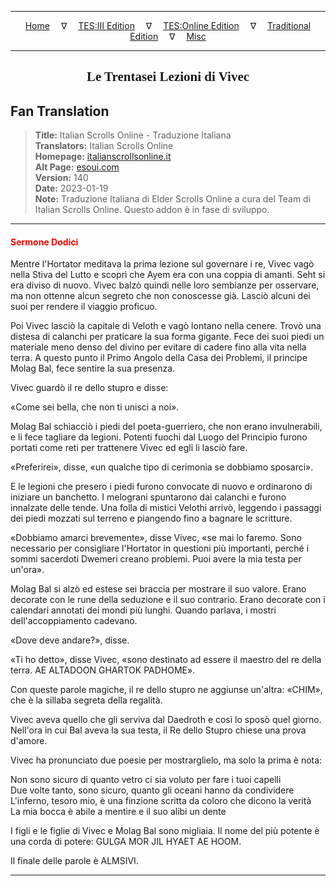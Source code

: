 
---

<!-- Jekyll Page Links -->

<center>
<a href="../../../../../index.html">Home</a>
&emsp;&nabla;&emsp;
<a href="../../../../index-tes3.html">TES:III Edition</a>
&emsp;&nabla;&emsp;
<a href="../../../../index-teso.html">TES:Online Edition</a>
&emsp;&nabla;&emsp;
<a href="../../../../index-traditional.html">Traditional Edition</a>
&emsp;&nabla;&emsp;
<a href="../../../../index-misc.html">Misc</a>
</center>

<!-- Markdown Body Below: -->

---

<center>
<h2><span style="font-family:Georgia">Le Trentasei Lezioni di Vivec</span></h2>
</center>

## Fan Translation

> __Title:__ Italian Scrolls Online - Traduzione Italiana\
> __Translators:__ Italian Scrolls Online\
> __Homepage:__ [italianscrollsonline.it][1]\
> __Alt Page:__ [esoui.com][2]\
> __Version:__ 140\
> __Date:__ 2023-01-19\
> __Note:__ Traduzione Italiana di Elder Scrolls Online a cura del Team di Italian Scrolls Online. Questo addon è in fase di sviluppo.

[1]: http://italianscrollsonline.it/
[2]: https://www.esoui.com/downloads/info2854-ItalianScrollsOnline-TraduzioneItaliana.html

---

#### <span style="color:red">Sermone Dodici</span>

Mentre l'Hortator meditava la prima lezione sul governare i re, Vivec vagò nella Stiva del Lutto e scoprì che Ayem era con una coppia di amanti. Seht si era diviso di nuovo. Vivec balzò quindi nelle loro sembianze per osservare, ma non ottenne alcun segreto che non conoscesse già. Lasciò alcuni dei suoi per rendere il viaggio proficuo.

Poi Vivec lasciò la capitale di Veloth e vagò lontano nella cenere. Trovò una distesa di calanchi per praticare la sua forma gigante. Fece dei suoi piedi un materiale meno denso del divino per evitare di cadere fino alla vita nella terra. A questo punto il Primo Angolo della Casa dei Problemi, il principe Molag Bal, fece sentire la sua presenza.

Vivec guardò il re dello stupro e disse:

«Come sei bella, che non ti unisci a noi».

Molag Bal schiacciò i piedi del poeta-guerriero, che non erano invulnerabili, e li fece tagliare da legioni. Potenti fuochi dal Luogo del Principio furono portati come reti per trattenere Vivec ed egli li lasciò fare.

«Preferirei», disse, «un qualche tipo di cerimonia se dobbiamo sposarci».

E le legioni che presero i piedi furono convocate di nuovo e ordinarono di iniziare un banchetto. I melograni spuntarono dai calanchi e furono innalzate delle tende. Una folla di mistici Velothi arrivò, leggendo i passaggi dei piedi mozzati sul terreno e piangendo fino a bagnare le scritture.

«Dobbiamo amarci brevemente», disse Vivec, «se mai lo faremo. Sono necessario per consigliare l'Hortator in questioni più importanti, perché i sommi sacerdoti Dwemeri creano problemi. Puoi avere la mia testa per un'ora».

Molag Bal si alzò ed estese sei braccia per mostrare il suo valore. Erano decorate con le rune della seduzione e il suo contrario. Erano decorate con i calendari annotati dei mondi più lunghi. Quando parlava, i mostri dell'accoppiamento cadevano.

«Dove deve andare?», disse.

«Ti ho detto», disse Vivec, «sono destinato ad essere il maestro del re della terra. AE ALTADOON GHARTOK PADHOME».

Con queste parole magiche, il re dello stupro ne aggiunse un'altra: «CHIM», che è la sillaba segreta della regalità.

Vivec aveva quello che gli serviva dal Daedroth e così lo sposò quel giorno. Nell'ora in cui Bal aveva la sua testa, il Re dello Stupro chiese una prova d'amore.

Vivec ha pronunciato due poesie per mostrarglielo, ma solo la prima è nota:

Non sono sicuro di quanto vetro ci sia voluto per fare i tuoi capelli\
Due volte tanto, sono sicuro, quanto gli oceani hanno da condividere\
L'inferno, tesoro mio, è una finzione scritta da coloro che dicono la verità\
La mia bocca è abile a mentire e il suo alibi un dente

I figli e le figlie di Vivec e Molag Bal sono migliaia. Il nome del più potente è una corda di potere: GULGA MOR JIL HYAET AE HOOM.

Il finale delle parole è ALMSIVI.

---
